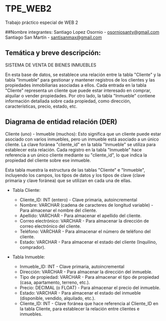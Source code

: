 # TPE_WEB2
Trabajo práctico especial de WEB 2

##Nombre integrantes:
Santiago Lopez Osornio - osorniosanty@gmail.com
Santiago San Martín - santisanmax@gmail.com

## Temática y breve descripción:

SISTEMA DE VENTA DE BIENES INMUEBLES

En esta base de datos, se establece una relación entre la tabla "Cliente" y la tabla "Inmueble" para gestionar y mantener registros de los clientes y las propiedades inmobiliarias asociadas a ellos. Cada entrada en la tabla "Cliente" representa un cliente que puede estar interesado en comprar, alquilar o vender propiedades. Por otro lado, la tabla "Inmueble" contiene información detallada sobre cada propiedad, como dirección, características, precio, estado, etc.


## Diagrama de entidad relación (DER) 

Cliente (uno) - Inmueble (muchos): Esto significa que un cliente puede estar asociado con varios inmuebles, pero un inmueble está asociado a un único cliente. La clave foránea "cliente_id" en la tabla "Inmueble" se utiliza para establecer esta relación. Cada registro en la tabla "Inmueble" hace referencia a un único cliente mediante su "cliente_id", lo que indica la propiedad del cliente sobre ese inmueble.

Esta tabla muestra la estructura de las tablas "Cliente" e "Inmueble", incluyendo los campos, los tipos de datos y los tipos de clave (clave primaria y clave foránea) que se utilizan en cada una de ellas.

* Tabla Cliente:
  * Cliente_ID: INT (entero) - Clave primaria, autoincremental
  * Nombre: VARCHAR (cadena de caracteres de longitud variable) - Para almacenar el nombre del cliente.
  * Apellido: VARCHAR - Para almacenar el apellido del cliente.
  * Correo electrónico: VARCHAR - Para almacenar la dirección de correo electrónico del cliente.
  * Teléfono: VARCHAR - Para almacenar el número de teléfono del cliente.
  * Estado: VARCHAR - Para almacenar el estado del cliente (Inquilino, comprador).

* Tabla Inmueble:
  * Inmueble_ID: INT - Clave primaria, autoincremental
  * Dirección: VARCHAR - Para almacenar la dirección del inmueble.
  * Tipo de propiedad: VARCHAR - Para almacenar el tipo de propiedad (casa, apartamento, terreno, etc.).
  * Precio: DECIMAL (o FLOAT) - Para almacenar el precio del inmueble.
  * Estado: VARCHAR - Para almacenar el estado del inmueble (disponible, vendido, alquilado, etc.).
  * Cliente_ID: INT - Clave foránea que hace referencia al Cliente_ID en la tabla Cliente, para establecer la relación entre clientes e inmuebles.
